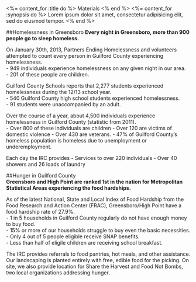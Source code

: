 <%= content_for :title do %>
  Materials
<% end %>
<%= content_for :synopsis do %>
  Lorem ipsum dolor sit amet, consectetur adipisicing elit, sed do eiusmod tempor.
<% end %>

##Homelessness in Greensboro
**Every night in Greensboro, more than 900 people go to sleep homeless.**

On January 30th, 2013, Partners Ending Homelessness and volunteers attempted to count every person in Guilford County experiencing homelessness.  
      - 949 individuals experience homelessness on any given night in our area.  
      - 201 of these people  are children.

Guilford County Schools reports that 2,277 students experienced homelessness during the 12/13 school year.  
      - 540 Guilford County high school students experienced homelessness.  
      - 91 students were unaccompanied by an adult.  

Over the course of a year, about 4,500 individuals experience homelessness in Guilford County (statistic from 2011).  
		  - Over 800 of these individuals are children
		  - Over 120 are victims of domestic violence
		  - Over 430 are veterans.
		  - 47% of Guilford County’s homeless population is homeless due to unemployment or underemployment.  

Each day the IRC provides
		  - Services to over 220 individuals
		  - Over 40 showers and 26 loads of laundry

##Hunger in Guilford County  
**Greensboro and High Point are ranked 1st in the nation for Metropolitan Statistical Areas experiencing the food hardships.**  

As of the latest National, State and Local Index of Food Hardship from the Food Research and Action Center (FRAC), Greensboro/High Point have a food hardship rate of 27.9%.  
      - 1 in 5 households in Guilford County regularly do not have enough money to buy food.  
      - 15% or more of our households struggle to buy even the basic necessities.  
      - Only 4 out of 5 people eligible receive SNAP benefits.  
      - Less than half of eligile children are receiving school breakfast.  

The IRC provides referrals to food pantries, hot meals, and other assistance. Our landscaping is planted entirely with free, edible food for the picking. On site, we also provide location for Share the Harvest and Food Not Bombs, two local organizations addressing hunger.
